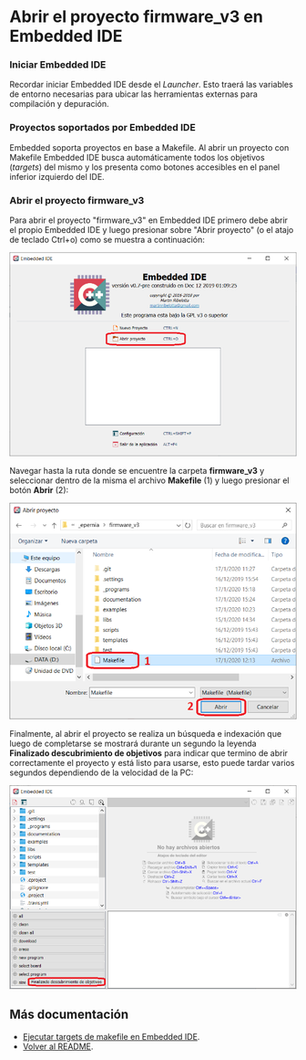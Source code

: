 # Abrir el proyecto firmware_v3 en Embedded IDE

### Iniciar Embedded IDE

Recordar iniciar Embedded IDE desde el *Launcher*. Esto traerá las variables de entorno necesarias para ubicar las herramientas externas para compilación y depuración.

### Proyectos soportados por Embedded IDE

Embedded soporta proyectos en base a Makefile. Al abrir un proyecto con Makefile Embedded IDE busca automáticamente todos los objetivos (*targets*) del mismo y los presenta como botones accesibles en el panel inferior izquierdo del IDE.

### Abrir el proyecto firmware_v3

Para abrir el proyecto "firmware_v3" en Embedded IDE primero debe abrir el propio Embedded IDE y luego presionar sobre "Abrir proyecto" (o el atajo de teclado Ctrl+o) como se muestra a continuación:

![Open project 1](open01.png)

Navegar hasta la ruta donde se encuentre la carpeta **firmware_v3** y seleccionar dentro de la misma el archivo **Makefile** (1) y luego presionar el botón **Abrir** (2):

![Open project 1](open02.png)

Finalmente, al abrir el proyecto se realiza un búsqueda e indexación que luego de completarse se mostrará durante un segundo la leyenda **Finalizado descubrimiento de objetivos** para indicar que termino de abrir correctamente el proyecto y está listo para usarse, esto puede tardar varios segundos dependiendo de la velocidad de la PC:

![Open project 1](open03.png)

## Más documentación

- [Ejecutar targets de makefile en Embedded IDE](../targets/targets-es.md).
- [Volver al README](../../readme/readme-es.md).

